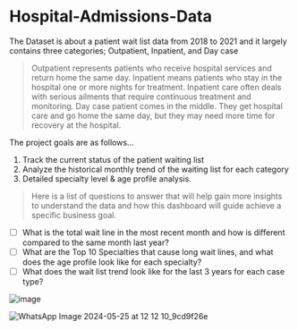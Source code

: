 # Hospital-Admissions-Data

The Dataset is about a patient wait list data from 2018 to 2021 and it largely contains three categories; Outpatient, Inpatient, and Day case

> Outpatient represents patients who receive hospital services and return home the same day.
> Inpatient means patients who stay in the hospital one or more nights for treatment. Inpatient care often deals with serious ailments that require continuous treatment and monitoring.
> Day case patient comes in the middle. They get hospital care and go home the same day, but they may need more time for recovery at the hospital.

The project goals are as follows…

1. Track the current status of the patient waiting list
2. Analyze the historical monthly trend of the waiting list for each category
3. Detailed specialty level & age profile analysis.

> Here is a list of questions to answer that will help gain more insights to understand the data and how this dashboard will guide achieve a specific business goal.

- [ ] What is the total wait line in the most recent month and how is different compared to the same month last year?
- [ ] What are the Top 10 Specialties that cause long wait lines, and what does the age profile look like for each specialty?
- [ ] What does the wait list trend look like for the last 3 years for each case type?

![image](https://github.com/fadwamousa/Hospital-Admissions-Data/assets/41644585/1d931c9b-cbd3-4e2c-9b6f-cc08b8c27762)

![WhatsApp Image 2024-05-25 at 12 12 10_9cd9f26e](https://github.com/fadwamousa/Hospital-Admissions-Data/assets/41644585/8cbcdf39-38fc-4441-a8b3-262c38970a89)

